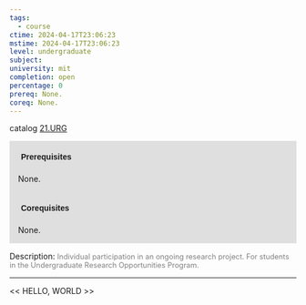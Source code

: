 ```yaml
---
tags:
  - course
ctime: 2024-04-17T23:06:23
mstime: 2024-04-17T23:06:23
level: undergraduate
subject: 
university: mit
completion: open
percentage: 0
prereq: None.
coreq: None.
---
```


catalog [21.URG](http://student.mit.edu/catalog/m21a.html#21.URG)

<span style="display: block; padding: 15px; background-color: rgb(100, 100, 100, 0.2);"><font id="m_prereq2081_0" style="display: block; font-family: Arial, sans-serif; font-weight: bold; padding: 5px">Prerequisites</font><br><span id="prereq2081_0">None.</span></span>
<span style="display: block; padding: 15px; background-color: rgb(100, 100, 100, 0.2);"><font id="m_coreq2081_0" style="display: block; font-family: Arial, sans-serif; font-weight: bold; padding: 5px">Corequisites</font><br><span id="coreq2081_0">None.</span></span>

<font style="">Description:</font>
<font style="color: grey; font-size: 0.8rem;">Individual participation in an ongoing research project. For students in the Undergraduate Research Opportunities Program.</font>



---

<< HELLO, WORLD >>
